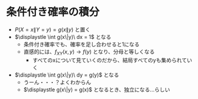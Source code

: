 # 条件付き確率の積分

- $P(X=x\|Y=y) = g(x\|y)$ と置く
- $\displaystle \int g(x\|y)\ dx = 1$ となる
  - 条件付き確率でも、確率を足し合わせると1になる
  - 直感的には、$f_{XY}(x,y) \to f(y)$ となり、分母と等しくなる
    - すべてのxについて見ていくのだから、結局すべてのyも集められていく
- $\displaystle \int g(x\|y)\ dy = g(y)$ となる
  - うーん・・・？よくわからん
  - $\displaystle g(x\|y) = g(x)$ となるとき、独立になる...らしい

